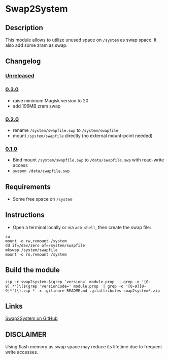 # Swap2System

## Description
This module allows to utilize unused space on `/system` as swap space.
It also add some zram as swap.

## Changelog

### [Unreleased](unreleased)

### [0.3.0]
- raise minimum Magisk version to 20
- add 196MB zram swap

### [0.2.0]
- rename `/system/swapfile.swp` to `/system/swapfile`
- mount `/system/swapfile` directly (no external mount-point needed)

### [0.1.0] 
- Bind mount `/system/swapfile.swp` to `/data/swapfile.swp` with read-write access
- `swapon /data/swapfile.swp`

[unreleased]: https://github.com/porst17/swap2system/compare/v0.3.0...HEAD
[0.3.0]: https://github.com/porst17/swap2system/compare/v0.2.0...v0.3.0
[0.2.0]: https://github.com/porst17/swap2system/compare/v0.1.0...v0.2.0
[0.1.0]: https://github.com/porst17/swap2system/compare/v0.0.0...v0.1.0

## Requirements
- Some free space on `/system`

## Instructions
- Open a terminal locally or via `adb shell`, then create the swap file:
```
su
mount -o rw,remount /system
dd if=/dev/zero of=/system/swapfile
mkswap /system/swapfile
mount -o ro,remount /system
```

## Build the module
```
zip -r swap2system-$(grep 'version=' module.prop  | grep -o '[0-9].*')\($(grep 'versionCode=' module.prop  | grep -o '[0-9][0-9]*')\).zip * -x .gitinore README.md .gitattributes swap2system*.zip
```

## Links
[Swap2System on GitHub](https://github.com/porst17/swap2system)

## DISCLAIMER
Using flash memory as swap space may reduce its lifetime due to frequent write
accesses.